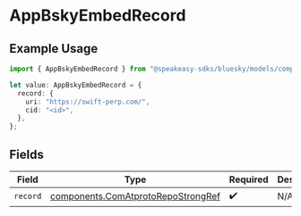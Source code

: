 # AppBskyEmbedRecord

## Example Usage

```typescript
import { AppBskyEmbedRecord } from "@speakeasy-sdks/bluesky/models/components";

let value: AppBskyEmbedRecord = {
  record: {
    uri: "https://swift-perp.com/",
    cid: "<id>",
  },
};
```

## Fields

| Field                                                                                    | Type                                                                                     | Required                                                                                 | Description                                                                              |
| ---------------------------------------------------------------------------------------- | ---------------------------------------------------------------------------------------- | ---------------------------------------------------------------------------------------- | ---------------------------------------------------------------------------------------- |
| `record`                                                                                 | [components.ComAtprotoRepoStrongRef](../../models/components/comatprotorepostrongref.md) | :heavy_check_mark:                                                                       | N/A                                                                                      |